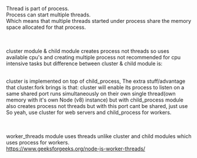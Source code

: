  Thread is part of process.</br>
 Process can start multiple threads.</br>
 Which means that multiple threads started under process share the memory space allocated for that process.</br></br></br>
 
cluster module & child module creates process not threads so uses available cpu's and creating multiple process not recommended for cpu intensive tasks but difference between cluster & child module is: </br></br>

cluster is implemented on top of child_process, The extra stuff/advantage that cluster.fork brings is that: cluster will enable its process to listen on a same shared port runs simultaneously on their own single thread(own memory with it's own Node (v8) instance) but with child_process module also creates process not threads but with this port cant be shared, just use  So yeah, use cluster for web servers and child_process for workers. </br></br></br>


worker_threads module uses threads unlike cluster and child modules which uses process for workers.</br>
https://www.geeksforgeeks.org/node-js-worker-threads/